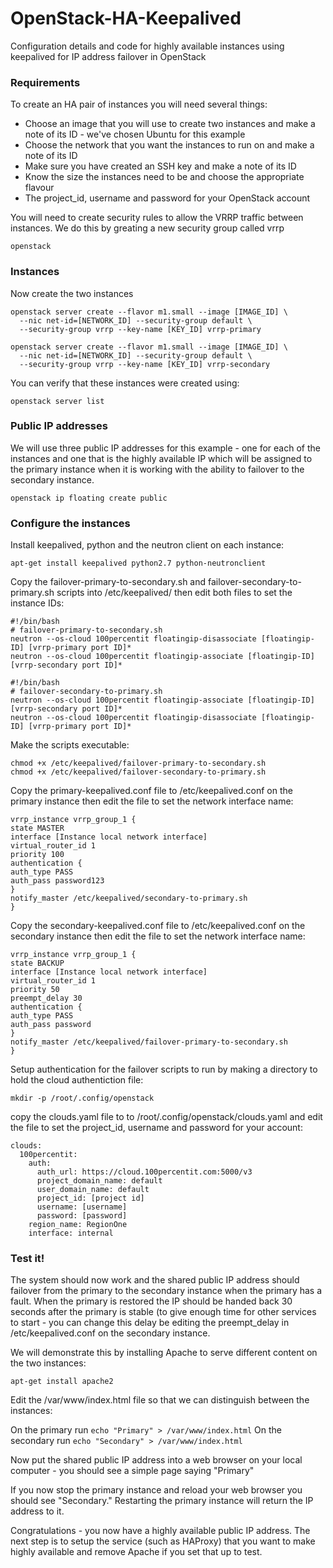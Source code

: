 # OpenStack-HA-Keepalived
Configuration details and code for highly available instances using keepalived for IP address failover in OpenStack

### Requirements
To create an HA pair of instances you will need several things:
* Choose an image that you will use to create two instances and make a note of its ID - we've chosen Ubuntu for this example
* Choose the network that you want the instances to run on and make a note of its ID
* Make sure you have created an SSH key and make a note of its ID
* Know the size the instances need to be and choose the appropriate flavour
* The project_id, username and password for your OpenStack account

You will need to create security rules to allow the VRRP traffic between instances.  We do this by greating a new security group called vrrp

```
openstack 
```

### Instances
Now create the two instances
```
openstack server create --flavor m1.small --image [IMAGE_ID] \
  --nic net-id=[NETWORK_ID] --security-group default \
  --security-group vrrp --key-name [KEY_ID] vrrp-primary

openstack server create --flavor m1.small --image [IMAGE_ID] \
  --nic net-id=[NETWORK_ID] --security-group default \
  --security-group vrrp --key-name [KEY_ID] vrrp-secondary
```
You can verify that these instances were created using:
```
openstack server list
```

### Public IP addresses
We will use three public IP addresses for this example - one for each of the instances and one that is the highly available IP which will be assigned to the primary instance when it is working with the ability to failover to the secondary instance.
```
openstack ip floating create public
```

### Configure the instances
Install keepalived, python and the neutron client on each instance:
```
apt-get install keepalived python2.7 python-neutronclient
```

Copy the failover-primary-to-secondary.sh and failover-secondary-to-primary.sh scripts into /etc/keepalived/ then edit both files to set the instance IDs:

```
#!/bin/bash
# failover-primary-to-secondary.sh
neutron --os-cloud 100percentit floatingip-disassociate [floatingip-ID] [vrrp-primary port ID]*
neutron --os-cloud 100percentit floatingip-associate [floatingip-ID] [vrrp-secondary port ID]*
```

```
#!/bin/bash
# failover-secondary-to-primary.sh
neutron --os-cloud 100percentit floatingip-associate [floatingip-ID] [vrrp-secondary port ID]*
neutron --os-cloud 100percentit floatingip-disassociate [floatingip-ID] [vrrp-primary port ID]*
```

Make the scripts executable:
```
chmod +x /etc/keepalived/failover-primary-to-secondary.sh
chmod +x /etc/keepalived/failover-secondary-to-primary.sh
```
Copy the primary-keepalived.conf file to /etc/keepalived.conf on the primary instance then edit the file to set the network interface name:

```
vrrp_instance vrrp_group_1 {
state MASTER
interface [Instance local network interface]
virtual_router_id 1
priority 100
authentication {
auth_type PASS
auth_pass password123
}
notify_master /etc/keepalived/secondary-to-primary.sh
}
```
Copy the secondary-keepalived.conf file to /etc/keepalived.conf on the secondary instance then edit the file to set the network interface name:
```
vrrp_instance vrrp_group_1 {
state BACKUP
interface [Instance local network interface]
virtual_router_id 1
priority 50
preempt_delay 30
authentication {
auth_type PASS
auth_pass password
}
notify_master /etc/keepalived/failover-primary-to-secondary.sh
}
```

Setup authentication for the failover scripts to run by making a directory to hold the cloud authentiction file:
```
mkdir -p /root/.config/openstack
```
copy the clouds.yaml file to to /root/.config/openstack/clouds.yaml and edit the file to set the project_id, username and password for your account:
```
clouds:
  100percentit:
    auth:
      auth_url: https://cloud.100percentit.com:5000/v3
      project_domain_name: default
      user_domain_name: default
      project_id: [project id]
      username: [username]
      password: [password]
    region_name: RegionOne
    interface: internal
```

### Test it!
The system should now work and the shared public IP address should failover from the primary to the secondary instance when the primary has a fault.  When the primary is restored the IP should be handed back 30 seconds after the primary is stable (to give enough time for other services to start - you can change this delay be editing the preempt_delay in /etc/keepalived.conf on the secondary instance.

We will demonstrate this by installing Apache to serve different content on the two instances:

```
apt-get install apache2
```

Edit the /var/www/index.html file so that we can distinguish between the instances:

On the primary run `echo "Primary" > /var/www/index.html`
On the secondary run `echo "Secondary" > /var/www/index.html`

Now put the shared public IP address into a web browser on your local computer - you should see a simple page saying "Primary"

If you now stop the primary instance and reload your web browser you should see "Secondary." Restarting the primary instance will return the IP address to it.

Congratulations - you now have a highly available public IP address.  The next step is to setup the service (such as HAProxy) that you want to make highly available and remove Apache if you set that up to test.
